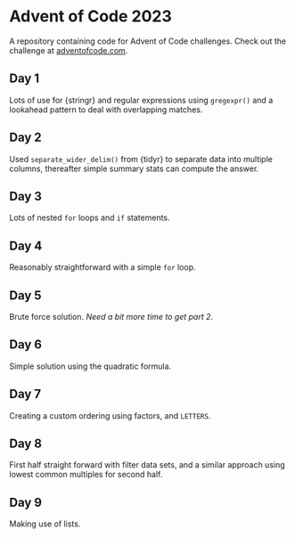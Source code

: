 # Advent of Code 2023

A repository containing code for Advent of Code challenges. Check out the challenge at [adventofcode.com](https://adventofcode.com/). 

## Day 1
Lots of use for {stringr} and regular expressions using `gregexpr()` and a lookahead pattern to deal with overlapping matches.

## Day 2
Used `separate_wider_delim()` from {tidyr} to separate data into multiple columns, thereafter simple summary stats can compute the answer.

## Day 3
Lots of nested `for` loops and `if` statements.

## Day 4
Reasonably straightforward with a simple `for` loop.

## Day 5
Brute force solution. *Need a bit more time to get part 2*.

## Day 6
Simple solution using the quadratic formula.

## Day 7
Creating a custom ordering using factors, and `LETTERS`.

## Day 8
First half straight forward with filter data sets, and a similar approach using lowest common multiples for second half.

## Day 9
Making use of lists.

